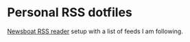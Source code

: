 # Personal RSS dotfiles

[Newsboat RSS reader](https://newsboat.org/) setup with a list of feeds I am following.
